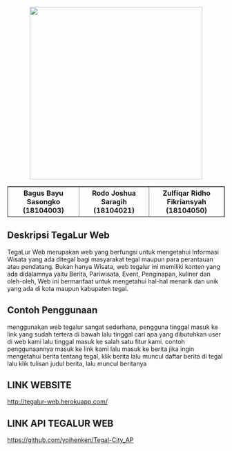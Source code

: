 <p align="center"><img src="https://cdn.discordapp.com/attachments/398390161928355842/806871299636592680/Logo.png" width="400"></p>

<!DOCTYPE html>
<html>
    
<body>
 
 <table border="1" cellpadding="5">
        <thead>
            <th>Bagus Bayu Sasongko         (18104003)</th>
            <th>Rodo Joshua Saragih         (18104021)</th>
            <th>Zulfiqar Ridho Fikriansyah  (18104050)</th>
    </thead>
    </table>

</body>
</html>



## Deskripsi TegaLur Web
TegaLur Web merupakan web yang berfungsi untuk mengetahui Informasi Wisata yang ada ditegal bagi masyarakat tegal maupun para perantauan atau pendatang. Bukan hanya Wisata, web tegalur ini memiliki konten yang ada didalamnya yaitu Berita, Pariwisata, Event, Penginapan, kuliner dan oleh-oleh, Web ini bermanfaat untuk mengetahui hal-hal menarik dan unik yang ada di kota maupun kabupaten tegal.

## Contoh Penggunaan
menggunakan web tegalur sangat sederhana, pengguna tinggal masuk ke link yang sudah tertera di bawah lalu tinggal cari apa yang dibutuhkan user di web kami lalu tinggal masuk ke salah satu fitur kami.
contoh penggunaannya masuk ke link kami lalu masuk ke berita jika ingin mengetahui berita tentang tegal, klik berita lalu muncul daftar berita di tegal lalu klik tulisan judul berita, lalu muncul beritanya

## LINK WEBSITE
http://tegalur-web.herokuapp.com/

## LINK API TEGALUR WEB
https://github.com/yoihenken/Tegal-City_AP


